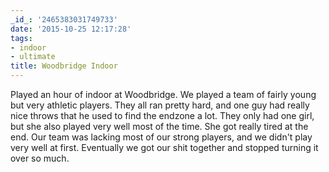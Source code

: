 ```yaml
---
_id_: '2465383031749733'
date: '2015-10-25 12:17:28'
tags:
- indoor
- ultimate
title: Woodbridge Indoor
---
```


Played an hour of indoor at Woodbridge. We played a team of fairly young but very athletic players. They all ran pretty hard, and one guy
had really nice throws that he used to find the endzone a lot. They only had one girl, but she also played very well most of the time. She
got really tired at the end. Our team was lacking most of our strong players, and we didn't play very well at first. Eventually we got our
shit together and stopped turning it over so much.
